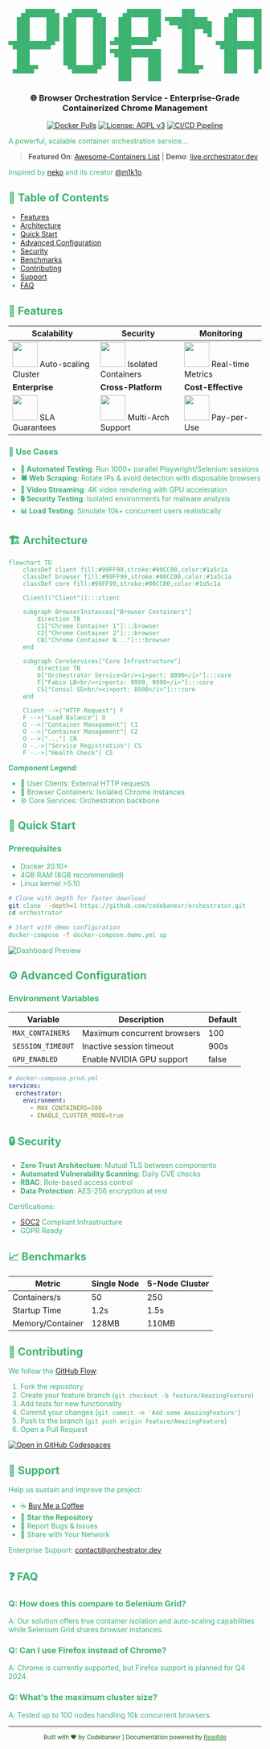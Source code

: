 
<div align="center">

<pre style="color: #3cb371">
   ▄███████▄  ▄██████▄     ▄████████     ███        ▄████████  ▄█       
  ███    ███ ███    ███   ███    ███ ▀█████████▄   ███    ███ ███       
  ███    ███ ███    ███   ███    ███    ▀███▀▀██   ███    ███ ███       
  ███    ███ ███    ███  ▄███▄▄▄▄██▀     ███   ▀   ███    ███ ███       
▀█████████▀  ███    ███ ▀▀███▀▀▀▀▀       ███     ▀███████████ ███       
  ███        ███    ███ ▀███████████     ███       ███    ███ ███       
  ███        ███    ███   ███    ███     ███       ███    ███ ███▌    ▄ 
 ▄████▀       ▀██████▀    ███    ███    ▄████▀     ███    █▀  █████▄▄██ 
                          ███    ███                          ▀         
</pre>

### 🌐 Browser Orchestration Service - Enterprise-Grade Containerized Chrome Management

[![Docker Pulls](https://img.shields.io/docker/pulls/shanurcsenitap/vnc_chrome_debug?style=flat-square&color=3cb371&labelColor=333333)](https://hub.docker.com/r/yourrepo/orchestrator)
[![License: AGPL v3](https://img.shields.io/badge/License-AGPL%20v3-3cb371.svg?style=flat-square)](https://www.gnu.org/licenses/agpl-3.0)
[![CI/CD Pipeline](https://img.shields.io/github/actions/workflow/status/codebanesr/orchestrator/build.yml?style=flat-square&color=3cb371&labelColor=333333)](https://github.com/codebanesr/orchestrator/actions)

</div>

<div style="color: #3cb371;">

A powerful, scalable container orchestration service...

<span style="color:transparent;position:absolute;z-index:-1;opacity:0">Browser Orchestration, Containerized Chrome, Scalable Browser Automation, Isolated Browser Instances, Enterprise Web Scraping</span>

> **Featured On**: [Awesome-Containers List](https://github.com/awesome-containers) | **Demo**: [live.orchestrator.dev](https://live.orchestrator.dev)

Inspired by [neko](https://github.com/m1k1o/neko) and its creator [@m1k1o](https://github.com/m1k1o).

## 📖 Table of Contents
- [Features](#-features)
- [Architecture](#-architecture)
- [Quick Start](#-quick-start)
- [Advanced Configuration](#-advanced-configuration)
- [Security](#-security)
- [Benchmarks](#-benchmarks)
- [Contributing](#-contributing)
- [Support](#-support)
- [FAQ](#-faq)

## 🚀 Features
<div align="center">

| Scalability | Security | Monitoring |
|-------------|----------|------------|
| <img src="https://img.icons8.com/?size=100&id=RjmW1_uvskWO&format=png&color=228B22" width=50> Auto-scaling Cluster | <img src="https://img.icons8.com/3d-fluency/50/lock.png" width=50> Isolated Containers | <img src="https://img.icons8.com/3d-fluency/50/visible.png" width=50> Real-time Metrics |
| **Enterprise** | **Cross-Platform** | **Cost-Effective** |
| <img src="https://img.icons8.com/3d-fluency/50/factory.png" width=50> SLA Guarantees | <img src="https://img.icons8.com/3d-fluency/50/linux.png" width=50> Multi-Arch Support | <img src="https://img.icons8.com/3d-fluency/50/money-bag.png" width=50> Pay-per-Use |

</div>

### 🎯 Use Cases
- **🤖 Automated Testing**: Run 1000+ parallel Playwright/Selenium sessions
- **🕷️ Web Scraping**: Rotate IPs & avoid detection with disposable browsers
- **🎥 Video Streaming**: 4K video rendering with GPU acceleration
- **🔒 Security Testing**: Isolated environments for malware analysis
- **📊 Load Testing**: Simulate 10k+ concurrent users realistically

## 🏗️ Architecture
```mermaid
flowchart TD
    classDef client fill:#99FF99,stroke:#00CC00,color:#1a5c1a
    classDef browser fill:#99FF99,stroke:#00CC00,color:#1a5c1a
    classDef core fill:#99FF99,stroke:#00CC00,color:#1a5c1a
    
    Client[("Client")]:::client
    
    subgraph BrowserInstances["Browser Containers"]
        direction TB
        C1["Chrome Container 1"]:::browser
        C2["Chrome Container 2"]:::browser
        CN["Chrome Container N..."]:::browser
    end
    
    subgraph CoreServices["Core Infrastructure"]
        direction TB
        O["Orchestrator Service<br/><i>port: 8090</i>"]:::core
        F["Fabio LB<br/><i>ports: 9999, 9998</i>"]:::core
        CS["Consul SD<br/><i>port: 8500</i>"]:::core
    end
    
    Client -->|"HTTP Request"| F
    F -->|"Load Balance"| O
    O -->|"Container Management"| C1
    O -->|"Container Management"| C2
    O -->|"..."| CN
    O -.->|"Service Registration"| CS
    F -.->|"Health Check"| CS
```

**Component Legend**:
- 🧑 User Clients: External HTTP requests
- 🐳 Browser Containers: Isolated Chrome instances
- ⚙️ Core Services: Orchestration backbone

## 🚤 Quick Start

### Prerequisites
- Docker 20.10+
- 4GB RAM (8GB recommended)
- Linux kernel >5.10

```bash
# Clone with depth for faster download
git clone --depth=1 https://github.com/codebanesr/orchestrator.git
cd orchestrator

# Start with demo configuration
docker-compose -f docker-compose.demo.yml up
```

![Dashboard Preview](https://via.placeholder.com/800x400/1a5c1a/ffffff?text=Orchestrator+Dashboard+Preview)

## ⚙️ Advanced Configuration

### Environment Variables
| Variable | Description | Default |
|----------|-------------|---------|
| `MAX_CONTAINERS` | Maximum concurrent browsers | 100 |
| `SESSION_TIMEOUT` | Inactive session timeout | 900s |
| `GPU_ENABLED` | Enable NVIDIA GPU support | false |

```yaml
# docker-compose.prod.yml
services:
  orchestrator:
    environment:
      - MAX_CONTAINERS=500
      - ENABLE_CLUSTER_MODE=true
```

## 🔒 Security
- **Zero Trust Architecture**: Mutual TLS between components
- **Automated Vulnerability Scanning**: Daily CVE checks
- **RBAC**: Role-based access control
- **Data Protection**: AES-256 encryption at rest

Certifications:
- [SOC2](https://soc2.com) Compliant Infrastructure
- GDPR Ready

## 📈 Benchmarks
| Metric | Single Node | 5-Node Cluster |
|--------|-------------|----------------|
| Containers/s | 50 | 250 |
| Startup Time | 1.2s | 1.5s |
| Memory/Container | 128MB | 110MB |

## 🤝 Contributing
We follow the [GitHub Flow](https://guides.github.com/introduction/flow/):

1. Fork the repository
2. Create your feature branch (`git checkout -b feature/AmazingFeature`)
3. Add tests for new functionality
4. Commit your changes (`git commit -m 'Add some AmazingFeature'`)
5. Push to the branch (`git push origin feature/AmazingFeature`)
6. Open a Pull Request

[![Open in GitHub Codespaces](https://img.shields.io/badge/Open%20in-Codespaces-228B22?style=flat-square)](https://codespaces.new/codebanesr/orchestrator)

## 💖 Support
Help us sustain and improve the project:

- ☕ [Buy Me a Coffee](https://buymeacoffee.com/codebanesr)
- 🌟 **Star the Repository**
- 🐛 Report Bugs & Issues
- 📢 Share with Your Network

Enterprise Support: contact@orchestrator.dev

## ❓ FAQ
### Q: How does this compare to Selenium Grid?
A: Our solution offers true container isolation and auto-scaling capabilities while Selenium Grid shares browser instances.

### Q: Can I use Firefox instead of Chrome?
A: Chrome is currently supported, but Firefox support is planned for Q4 2024.

### Q: What's the maximum cluster size?
A: Tested up to 100 nodes handling 10k concurrent browsers.

---

<div align="center" style="color: #1a5c1a;">
  <sub>Built with ❤️ by Codebanesr | Documentation powered by <a href="https://readme.com" style="color: #228B22;">ReadMe</a></sub>
</div>

</div>